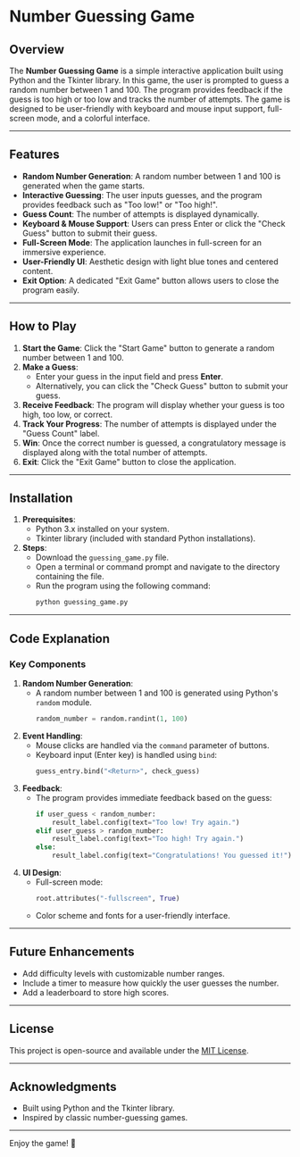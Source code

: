 # Number Guessing Game

## Overview
The **Number Guessing Game** is a simple interactive application built using Python and the Tkinter library. In this game, the user is prompted to guess a random number between 1 and 100. The program provides feedback if the guess is too high or too low and tracks the number of attempts. The game is designed to be user-friendly with keyboard and mouse input support, full-screen mode, and a colorful interface.

---

## Features
- **Random Number Generation**: A random number between 1 and 100 is generated when the game starts.
- **Interactive Guessing**: The user inputs guesses, and the program provides feedback such as "Too low!" or "Too high!".
- **Guess Count**: The number of attempts is displayed dynamically.
- **Keyboard & Mouse Support**: Users can press Enter or click the "Check Guess" button to submit their guess.
- **Full-Screen Mode**: The application launches in full-screen for an immersive experience.
- **User-Friendly UI**: Aesthetic design with light blue tones and centered content.
- **Exit Option**: A dedicated "Exit Game" button allows users to close the program easily.

---

## How to Play
1. **Start the Game**: Click the "Start Game" button to generate a random number between 1 and 100.
2. **Make a Guess**:
   - Enter your guess in the input field and press **Enter**.
   - Alternatively, you can click the "Check Guess" button to submit your guess.
3. **Receive Feedback**: The program will display whether your guess is too high, too low, or correct.
4. **Track Your Progress**: The number of attempts is displayed under the "Guess Count" label.
5. **Win**: Once the correct number is guessed, a congratulatory message is displayed along with the total number of attempts.
6. **Exit**: Click the "Exit Game" button to close the application.

---

## Installation
1. **Prerequisites**:
   - Python 3.x installed on your system.
   - Tkinter library (included with standard Python installations).
2. **Steps**:
   - Download the `guessing_game.py` file.
   - Open a terminal or command prompt and navigate to the directory containing the file.
   - Run the program using the following command:
     ```bash
     python guessing_game.py
     ```

---

## Code Explanation
### Key Components
1. **Random Number Generation**:
   - A random number between 1 and 100 is generated using Python's `random` module.
     ```python
     random_number = random.randint(1, 100)
     ```
2. **Event Handling**:
   - Mouse clicks are handled via the `command` parameter of buttons.
   - Keyboard input (Enter key) is handled using `bind`:
     ```python
     guess_entry.bind("<Return>", check_guess)
     ```
3. **Feedback**:
   - The program provides immediate feedback based on the guess:
     ```python
     if user_guess < random_number:
         result_label.config(text="Too low! Try again.")
     elif user_guess > random_number:
         result_label.config(text="Too high! Try again.")
     else:
         result_label.config(text="Congratulations! You guessed it!")
     ```
4. **UI Design**:
   - Full-screen mode:
     ```python
     root.attributes("-fullscreen", True)
     ```
   - Color scheme and fonts for a user-friendly interface.

---

## Future Enhancements
- Add difficulty levels with customizable number ranges.
- Include a timer to measure how quickly the user guesses the number.
- Add a leaderboard to store high scores.

---

## License
This project is open-source and available under the [MIT License](LICENSE).

---

## Acknowledgments
- Built using Python and the Tkinter library.
- Inspired by classic number-guessing games.

---

Enjoy the game! 🎉
